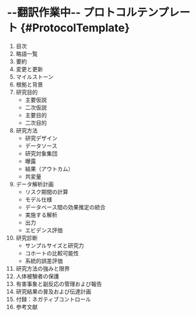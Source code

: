 # --翻訳作業中-- プロトコルテンプレート {#ProtocolTemplate}

1. 目次
2. 略語一覧
3. 要約
4. 変更と更新
5. マイルストーン
6. 根拠と背景
7. 研究目的
    - 主要仮説
    - 二次仮説
    - 主要目的
    - 二次目的
8. 研究方法
    - 研究デザイン
    - データソース
    - 研究対象集団
    - 曝露
    - 結果（アウトカム）
    - 共変量
9. データ解析計画
    - リスク期間の計算
    - モデル仕様
    - データベース間の効果推定の統合
    - 実施する解析
    - 出力
    - エビデンス評価
10. 研究診断
    - サンプルサイズと研究力
    - コホートの比較可能性
    - 系統的誤差評価
11. 研究方法の強みと限界
12. 人体被験者の保護
13. 有害事象と副反応の管理および報告
14. 研究結果の普及および伝達計画
15. 付録：ネガティブコントロール
16. 参考文献
